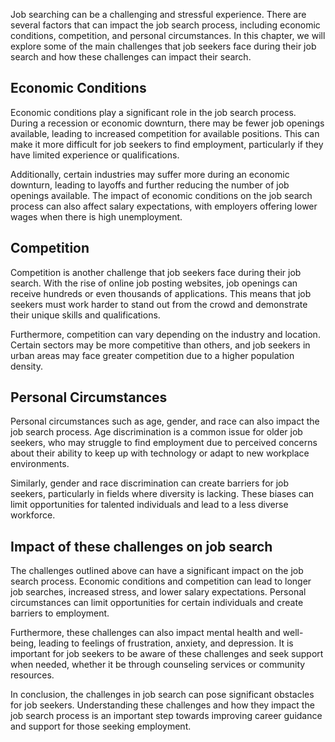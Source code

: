 
Job searching can be a challenging and stressful experience. There are several factors that can impact the job search process, including economic conditions, competition, and personal circumstances. In this chapter, we will explore some of the main challenges that job seekers face during their job search and how these challenges can impact their search.

Economic Conditions
-------------------

Economic conditions play a significant role in the job search process. During a recession or economic downturn, there may be fewer job openings available, leading to increased competition for available positions. This can make it more difficult for job seekers to find employment, particularly if they have limited experience or qualifications.

Additionally, certain industries may suffer more during an economic downturn, leading to layoffs and further reducing the number of job openings available. The impact of economic conditions on the job search process can also affect salary expectations, with employers offering lower wages when there is high unemployment.

Competition
-----------

Competition is another challenge that job seekers face during their job search. With the rise of online job posting websites, job openings can receive hundreds or even thousands of applications. This means that job seekers must work harder to stand out from the crowd and demonstrate their unique skills and qualifications.

Furthermore, competition can vary depending on the industry and location. Certain sectors may be more competitive than others, and job seekers in urban areas may face greater competition due to a higher population density.

Personal Circumstances
----------------------

Personal circumstances such as age, gender, and race can also impact the job search process. Age discrimination is a common issue for older job seekers, who may struggle to find employment due to perceived concerns about their ability to keep up with technology or adapt to new workplace environments.

Similarly, gender and race discrimination can create barriers for job seekers, particularly in fields where diversity is lacking. These biases can limit opportunities for talented individuals and lead to a less diverse workforce.

Impact of these challenges on job search
----------------------------------------

The challenges outlined above can have a significant impact on the job search process. Economic conditions and competition can lead to longer job searches, increased stress, and lower salary expectations. Personal circumstances can limit opportunities for certain individuals and create barriers to employment.

Furthermore, these challenges can also impact mental health and well-being, leading to feelings of frustration, anxiety, and depression. It is important for job seekers to be aware of these challenges and seek support when needed, whether it be through counseling services or community resources.

In conclusion, the challenges in job search can pose significant obstacles for job seekers. Understanding these challenges and how they impact the job search process is an important step towards improving career guidance and support for those seeking employment.

